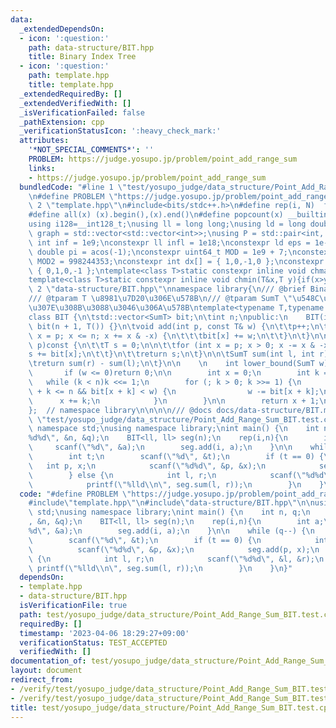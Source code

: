 ```yaml
---
data:
  _extendedDependsOn:
  - icon: ':question:'
    path: data-structure/BIT.hpp
    title: Binary Index Tree
  - icon: ':question:'
    path: template.hpp
    title: template.hpp
  _extendedRequiredBy: []
  _extendedVerifiedWith: []
  _isVerificationFailed: false
  _pathExtension: cpp
  _verificationStatusIcon: ':heavy_check_mark:'
  attributes:
    '*NOT_SPECIAL_COMMENTS*': ''
    PROBLEM: https://judge.yosupo.jp/problem/point_add_range_sum
    links:
    - https://judge.yosupo.jp/problem/point_add_range_sum
  bundledCode: "#line 1 \"test/yosupo_judge/data_structure/Point_Add_Range_Sum_BIT.test.cpp\"\
    \n#define PROBLEM \"https://judge.yosupo.jp/problem/point_add_range_sum\"\n#line\
    \ 2 \"template.hpp\"\n#include<bits/stdc++.h>\n#define rep(i, N)  for(int i=0;i<(N);i++)\n\
    #define all(x) (x).begin(),(x).end()\n#define popcount(x) __builtin_popcount(x)\n\
    using i128=__int128_t;\nusing ll = long long;\nusing ld = long double;\nusing\
    \ graph = std::vector<std::vector<int>>;\nusing P = std::pair<int, int>;\nconstexpr\
    \ int inf = 1e9;\nconstexpr ll infl = 1e18;\nconstexpr ld eps = 1e-6;\nconst long\
    \ double pi = acos(-1);\nconstexpr uint64_t MOD = 1e9 + 7;\nconstexpr uint64_t\
    \ MOD2 = 998244353;\nconstexpr int dx[] = { 1,0,-1,0 };\nconstexpr int dy[] =\
    \ { 0,1,0,-1 };\ntemplate<class T>static constexpr inline void chmax(T&x,T y){if(x<y)x=y;}\n\
    template<class T>static constexpr inline void chmin(T&x,T y){if(x>y)x=y;}\n#line\
    \ 2 \"data-structure/BIT.hpp\"\nnamespace library{\n/// @brief Binary Index Tree\n\
    /// @tparam T \u8981\u7D20\u306E\u578B\n/// @tparam SumT \"\u548C\u304C\" \u53CE\
    \u307E\u308B\u3088\u3046\u306A\u578B\ntemplate<typename T,typename SumT = T>\n\
    class BIT {\n\tstd::vector<SumT> bit;\n\tint n;\npublic:\n    BIT(int n) :n(n),\
    \ bit(n + 1, T()) {}\n\tvoid add(int p, const T& w) {\n\t\tp++;\n\t\tfor (int\
    \ x = p; x <= n; x += x & -x) {\n\t\t\tbit[x] += w;\n\t\t}\n\t}\n\n\tSumT sum(int\
    \ p)const {\n\t\tT s = 0;\n\n\t\tfor (int x = p; x > 0; x -= x & -x) {\n\t\t\t\
    s += bit[x];\n\t\t}\n\t\treturn s;\n\t}\n\n\tSumT sum(int l, int r)const {\n\t\
    \treturn sum(r) - sum(l);\n\t}\n\n    \n    int lower_bound(SumT w)const {\n \
    \       if (w <= 0)return 0;\n\n        int x = 0;\n        int k = 1;\n     \
    \   while (k < n)k <<= 1;\n        for (; k > 0; k >>= 1) {\n            if (x\
    \ + k <= n && bit[x + k] < w) {\n                w -= bit[x + k];\n          \
    \      x += k;\n            }\n        }\n\n        return x + 1;\n    }\n};\n\
    };  // namespace library\n\n\n\n/// @docs docs/data-structure/BIT.md\n#line 4\
    \ \"test/yosupo_judge/data_structure/Point_Add_Range_Sum_BIT.test.cpp\"\n\nusing\
    \ namespace std;\nusing namespace library;\nint main() {\n    int n, q;\n    scanf(\"\
    %d%d\", &n, &q);\n    BIT<ll, ll> seg(n);\n    rep(i,n){\n        int a;\n   \
    \     scanf(\"%d\", &a);\n        seg.add(i, a);\n    }\n\n    while (q--) {\n\
    \        int t;\n        scanf(\"%d\", &t);\n        if (t == 0) {\n         \
    \   int p, x;\n            scanf(\"%d%d\", &p, &x);\n            seg.add(p, x);\n\
    \        } else {\n            int l, r;\n            scanf(\"%d%d\", &l, &r);\n\
    \            printf(\"%lld\\n\", seg.sum(l, r));\n        }\n    }\n}\n"
  code: "#define PROBLEM \"https://judge.yosupo.jp/problem/point_add_range_sum\"\n\
    #include\"template.hpp\"\n#include\"data-structure/BIT.hpp\"\n\nusing namespace\
    \ std;\nusing namespace library;\nint main() {\n    int n, q;\n    scanf(\"%d%d\"\
    , &n, &q);\n    BIT<ll, ll> seg(n);\n    rep(i,n){\n        int a;\n        scanf(\"\
    %d\", &a);\n        seg.add(i, a);\n    }\n\n    while (q--) {\n        int t;\n\
    \        scanf(\"%d\", &t);\n        if (t == 0) {\n            int p, x;\n  \
    \          scanf(\"%d%d\", &p, &x);\n            seg.add(p, x);\n        } else\
    \ {\n            int l, r;\n            scanf(\"%d%d\", &l, &r);\n           \
    \ printf(\"%lld\\n\", seg.sum(l, r));\n        }\n    }\n}"
  dependsOn:
  - template.hpp
  - data-structure/BIT.hpp
  isVerificationFile: true
  path: test/yosupo_judge/data_structure/Point_Add_Range_Sum_BIT.test.cpp
  requiredBy: []
  timestamp: '2023-04-06 18:29:27+09:00'
  verificationStatus: TEST_ACCEPTED
  verifiedWith: []
documentation_of: test/yosupo_judge/data_structure/Point_Add_Range_Sum_BIT.test.cpp
layout: document
redirect_from:
- /verify/test/yosupo_judge/data_structure/Point_Add_Range_Sum_BIT.test.cpp
- /verify/test/yosupo_judge/data_structure/Point_Add_Range_Sum_BIT.test.cpp.html
title: test/yosupo_judge/data_structure/Point_Add_Range_Sum_BIT.test.cpp
---
```

